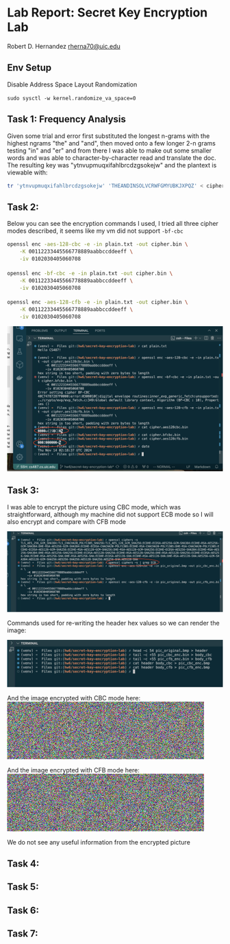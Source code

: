 # Lab Report: Secret Key Encryption Lab

Robert D. Hernandez <rherna70@uic.edu>

## Env Setup

Disable Address Space Layout Randomization

`sudo sysctl -w kernel.randomize_va_space=0`

## Task 1: Frequency Analysis

Given some trial and error first substituted the longest n-grams with the highest ngrams "the" and "and", then moved onto a few longer 2-n grams testing "in" and "er" and from there I was able to make out some smaller words and was able to character-by-character read and translate the doc.  The resulting key was "ytnvupmuqxifahlbrcdzgsokejw" and the plantext is viewable with:

```sh
tr 'ytnvupmuqxifahlbrcdzgsokejw' 'THEANDINSOLVCRWFGMYUBKJXPQZ' < ciphertext.txt > out.txt
```

## Task 2:

Below you can see the encryption commands I used, I tried all three cipher modes described, it seems like my vm did not support `-bf-cbc`

```sh
openssl enc -aes-128-cbc -e -in plain.txt -out cipher.bin \
    -K 00112233445566778889aabbccddeeff \
    -iv 0102030405060708

openssl enc -bf-cbc -e -in plain.txt -out cipher.bin \
    -K 00112233445566778889aabbccddeeff \
    -iv 0102030405060708

openssl enc -aes-128-cfb -e -in plain.txt -out cipher.bin \
    -K 00112233445566778889aabbccddeeff \
    -iv 0102030405060708
```

![alt text](images/task2.png)

## Task 3:

I was able to encrypt the picture using CBC mode, which was straightforward, although my machine did not support ECB mode so I will also encrypt and compare with CFB mode

![alt text](images/task3/pic_enc_one.png)

Commands used for re-writing the header hex values so we can render the image:

![alt text](images/task3/enrypting_images_interactively.png)

And the image encrypted with CBC mode here:
![alt text](images/task3/pic_cbc_enc.bmp)

And the image encrypted with CFB mode here:
![alt text](images/task3/pic_cfb_enc.bmp)

We do not see any useful information from the encrypted picture

## Task 4:
## Task 5:
## Task 6:
## Task 7:

